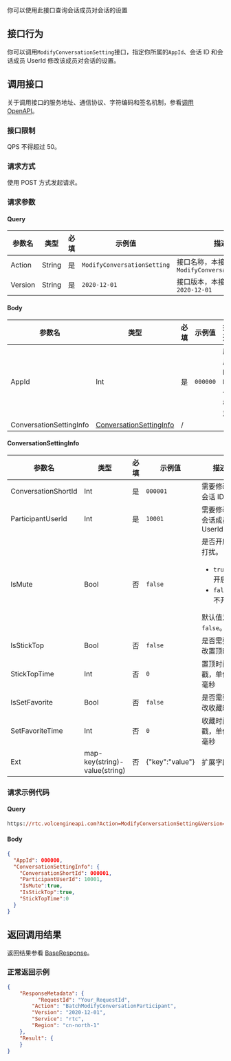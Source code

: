 你可以使用此接口查询会话成员对会话的设置

## 接口行为

你可以调用`ModifyConversationSetting`接口，指定你所属的`AppId`、会话 ID 和会话成员 UserId 修改该成员对会话的设置。
## 调用接口

关于调用接口的服务地址、通信协议、字符编码和签名机制，参看[调用 OpenAPI](412251)。
### 接口限制

QPS 不得超过 50。
### 请求方式

使用 POST 方式发起请求。

### 请求参数

#### Query

| **参数名** | **类型** | **必填** | **示例值** | **描述** |
| --- | --- | --- | --- | --- |
| Action | String | 是 | `ModifyConversationSetting` |  接口名称，本接口取值：`ModifyConversationSetting`|
| Version | String | 是 | `2020-12-01` | 接口版本，本接口取值：`2020-12-01` |


#### Body

| **参数名** | **类型** | **必填** | **示例值** |**描述** |
| --- | --- | --- | --- |--- |
| AppId | Int | 是 |`000000` | 应用的唯一标志 |
| ConversationSettingInfo | [ConversationSettingInfo](#conversationsettinginfo) |/|  |

#### ConversationSettingInfo <span id="conversationsettinginfo"></span>

| 参数名 | 类型 | 必填 | 示例值 | 描述 |
| --- | --- | --- | --- | --- |
| ConversationShortId | Int | 是 | `000001` | 需要修改的会话 ID |
| ParticipantUserId | Int | 是|`10001` | 需要修改的会话成员UserId |
| IsMute | Bool | 否 |  `false`| 是否开启免打扰。<ul><li> `true`：开启。</li><li>`false`：不开启</li></ul> 默认值为 `false`。|
| IsStickTop | Bool | 否 |`false` |是否需要修改置顶时间  |
| StickTopTime | Int | 否 | `0`|置顶时间戳，单位为毫秒 |
| IsSetFavorite | Bool | 否 |`false`  | 是否需要修改收藏时间  |
| SetFavoriteTime | Int | 否 |`0` |收藏时间戳，单位为毫秒|
| Ext | map-key(string)-value(string) | 否 | {"key":"value"} | 扩展字段 |


### 请求示例代码

#### Query

```postscript
https://rtc.volcengineapi.com?Action=ModifyConversationSetting&Version=2020-12-01
```

#### Body

```json
{
  "AppId": 000000,
  "ConversationSettingInfo": {
    "ConversationShortId": 000001,
    "ParticipantUserId": 10001,
    "IsMute":true, 
    "IsStickTop":true,     
    "StickTopTime":0
  }
}
```

## 返回调用结果

返回结果参看 [BaseResponse](192711.md#baseresponse)。


### 正常返回示例

```json
{
    "ResponseMetadata": {
	      "RequestId": "Your_RequestId",    
        "Action": "BatchModifyConversationParticipant",
        "Version": "2020-12-01",
        "Service": "rtc",        
        "Region": "cn-north-1"
    },
    "Result": {
    }
}
```